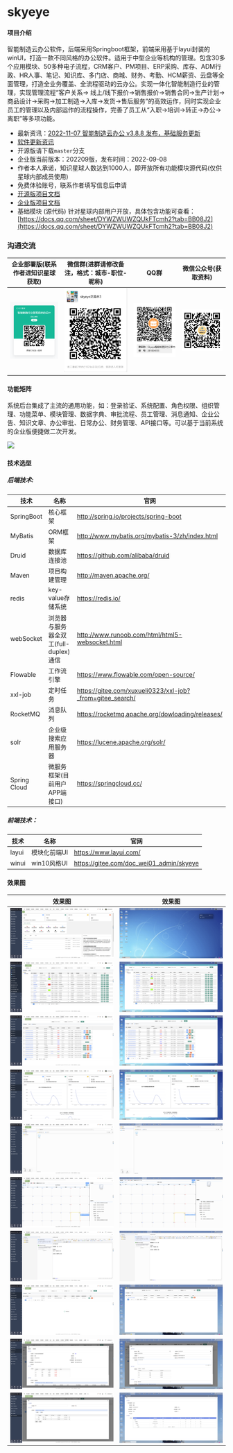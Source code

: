 # skyeye

#### 项目介绍

智能制造云办公软件，后端采用Springboot框架，前端采用基于layui封装的winUI，打造一款不同风格的办公软件。适用于中型企业等机构的管理。包含30多个应用模块、50多种电子流程，CRM客户、PM项目、ERP采购、库存、ADM行政、HR人事、笔记、知识库、多门店、商城、财务、考勤、HCM薪资、云盘等全面管理，打造全业务覆盖、全流程驱动的云办公。实现一体化智能制造行业的管理，实现管理流程“客户关系->
线上/线下报价->销售报价->销售合同->生产计划->商品设计->采购->加工制造->入库->发货->售后服务”的高效运作，同时实现企业员工的管理以及内部运作的流程操作，完善了员工从“入职->培训->转正->办公->离职”等多项功能。

- 最新资讯：[2022-11-07 智能制造云办公 v3.8.8 发布，基础服务更新](https://www.oschina.net/news/216717)
- [软件更新资讯](https://gitee.com/doc_wei01/skyeye/blob/company_server/HISTORY_UPDATE.md)
- 开源版请下载`master`分支
- 企业版当前版本：202209版，发布时间：2022-09-08
- 作者本人承诺，知识星球人数达到1000人，即开放所有功能模块源代码(仅供星球内部成员使用)
- 免费体验账号，联系作者填写信息后申请
- [开源版项目文档](https://gitee.com/doc_wei01/skyeye/blob/company_server/%E9%A1%B9%E7%9B%AE%E6%96%87%E6%A1%A3.md)
- [企业版项目文档](https://gitee.com/doc_wei01/skyeye/blob/company_server/企业版项目文档.md)
- 基础模块 (源代码) 针对星球内部用户开放，具体包含功能可查看：[https://docs.qq.com/sheet/DYWZWUWZQUkFTcmh2?tab=BB08J2](https://docs.qq.com/sheet/DYWZWUWZQUkFTcmh2?tab=BB08J2)

### 沟通交流

|                企业部署版(联系作者进知识星球获取)                 |             微信群(进群请修改备注，格式：城市-职位-昵称)             | QQ群 | 微信公众号(获取资料) |
|:-------------------------------------------------:|:------------------------------------------------:|:--------------------------:|:--------------------------:|
| <img src="images/mindMap/知识星球.png" width="200px"> | <img src="images/mindMap/微信群.jpg" width="200px"> | <img src="images/mindMap/Skyeye智能制造云办公官方①群群二维码.png" width="200px"> | <img src="images/mindMap/微信公众号.jpg" width="200px"> |

#### 功能矩阵

系统后台集成了主流的通用功能，如：登录验证、系统配置、角色权限、组织管理、功能菜单、模块管理、数据字典、审批流程、员工管理、消息通知、企业公告、知识文章、办公审批、日常办公、财务管理、API接口等。可以基于当前系统的企业版便捷做二次开发。

![](images/mindMap/Skyeye智能制造云办公.png)

#### 技术选型

##### 后端技术:

|技术|名称| 官网                                                       |
|---|---|----------------------------------------------------------|
|SpringBoot|核心框架| http://spring.io/projects/spring-boot                    |
|MyBatis|ORM框架| http://www.mybatis.org/mybatis-3/zh/index.html           |
|Druid|数据库连接池| https://github.com/alibaba/druid                         |
|Maven|项目构建管理| http://maven.apache.org/                                 |
|redis|key-value存储系统| https://redis.io/                                        |
|webSocket|浏览器与服务器全双工(full-duplex)通信| http://www.runoob.com/html/html5-websocket.html          |
|Flowable|工作流引擎| https://www.flowable.com/open-source/                    |
|xxl-job|定时任务| https://gitee.com/xuxueli0323/xxl-job?_from=gitee_search/ |
|RocketMQ|消息队列| https://rocketmq.apache.org/dowloading/releases/         |
|solr|企业级搜索应用服务器| https://lucene.apache.org/solr/                          |
|Spring Cloud|微服务框架(目前用户APP端接口)| https://springcloud.cc/                                  |

##### 前端技术：

|技术|名称| 官网                                       |
|---|---|------------------------------------------|
|layui|模块化前端UI| https://www.layui.com/                   |
|winui|win10风格UI| https://gitee.com/doc_wei01_admin/skyeye |

#### 效果图

| 效果图                                    | 效果图                                |
|----------------------------------------|------------------------------------|
| ![](images/show/tradition/show001.png) | ![](images/show/win10/show001.png) |
| ![](images/show/tradition/show002.png) | ![](images/show/win10/show002.png) |
| ![](images/show/tradition/show003.png) | ![](images/show/win10/show003.png) |
| ![](images/show/tradition/show004.png) | ![](images/show/win10/show004.png) |
| ![](images/show/tradition/show005.png) | ![](images/show/win10/show005.png) |
| ![](images/show/tradition/show006.png) | ![](images/show/win10/show006.png) |
| ![](images/show/tradition/show007.png) | ![](images/show/win10/show007.png) |
| ![](images/show/tradition/show008.png) | ![](images/show/win10/show008.png) |
| ![](images/show/tradition/show009.png) | ![](images/show/win10/show009.png) |
| ![](images/show/tradition/show010.png) | ![](images/show/win10/show010.png) |
